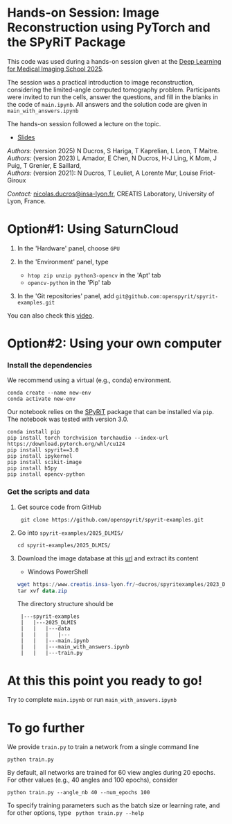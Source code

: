 # Hands-on Session: Image Reconstruction using PyTorch and the SPyRiT Package

This code was used during a hands-on session given at the [Deep Learning for Medical Imaging School 2025](https://deepimaging2025.sciencesconf.org/).

The session was a practical introduction to image reconstruction, considering the limited-angle computed tomography problem. Participants were invited to run the cells, answer the questions, and fill in the blanks in the code of `main.ipynb`. All answers and the solution code are given in `main_with_answers.ipynb`

The hands-on session followed a lecture on the topic. 
* [Slides](https://www.creatis.insa-lyon.fr/~ducros/spyritexamples/2025_DLMIS/2025_DLMIS_Ducros.pdf) 

*Authors:* (version 2025) N Ducros, S Hariga, T Kaprelian, L Leon, T Maitre.  
*Authors:* (version 2023) L Amador, E Chen, N Ducros, H-J Ling, K Mom, J Puig, T Grenier, E Saillard,      
*Authors:* (version 2021): N Ducros, T Leuliet, A Lorente Mur, Louise Friot-Giroux

*Contact:* nicolas.ducros@insa-lyon.fr, CREATIS Laboratory, University of Lyon, France.


# Option#1:  Using SaturnCloud

1. In the 'Hardware' panel, choose `GPU`
1. In the 'Environment' panel, type
    * `htop zip unzip python3-opencv` in the 'Apt' tab
    * `opencv-python` in the 'Pip' tab

1. In the 'Git repositories' panel, add 
    `git@github.com:openspyrit/spyrit-examples.git`
 
You can also check this [video](https://www.creatis.insa-lyon.fr/~ducros/spyritexamples/2025_DLMIS/LaunchSaturn.mp4).

# Option#2: Using your own computer

### Install the dependencies
We recommend using a virtual (e.g., conda) environment.
```shell
conda create --name new-env
conda activate new-env
```
Our notebook relies on the [SPyRiT](https://github.com/openspyrit/spyrit) package that can be installed via `pip`.  The notebook was tested with version 3.0.
```shell
conda install pip
pip install torch torchvision torchaudio --index-url https://download.pytorch.org/whl/cu124
pip install spyrit==3.0
pip install ipykernel
pip install scikit-image
pip install h5py
pip install opencv-python
```

### Get the scripts and data
1. Get source code from GitHub
   
        git clone https://github.com/openspyrit/spyrit-examples.git        
    
2. Go into `spyrit-examples/2025_DLMIS/`     

    ```
    cd spyrit-examples/2025_DLMIS/    
    ```

3. Download the image database at this [url](https://www.creatis.insa-lyon.fr/~ducros/spyritexamples/2023_DLMIS/data.zip) and extract its content

    * Windows PowerShell

    ```powershell
    wget https://www.creatis.insa-lyon.fr/~ducros/spyritexamples/2023_DLMIS/data.zip -outfile data.zip
    tar xvf data.zip 
    ```

    The directory structure should be

        |---spyrit-examples
        |   |---2025_DLMIS
        |   |   |---data
        |   |   |   |---
        |   |   |---main.ipynb
        |   |   |---main_with_answers.ipynb
        |   |   |---train.py

# At this this point you ready to go!
Try to complete `main.ipynb` or run `main_with_answers.ipynb`


# To go further
We provide `train.py` to train a network from a single command line

```shell
python train.py
```

By default, all networks are trained for 60 view angles during 20 epochs. For other values (e.g., 40 angles and 100 epochs), consider

```shell
python train.py --angle_nb 40 --num_epochs 100
```

To specify training parameters such as the batch size or learning rate, and for other options, type ` python train.py --help`